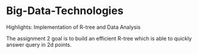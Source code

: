 # Big-Data-Technologies
Highlights: Implementation of R-tree and Data Analysis 

The assignment 2 goal is to build an efficient R-tree which is able to quickly answer query in 2d points.


